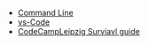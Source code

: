 - [Command Line](/codes/command-line)
- [vs-Code](/codes/visual-studio-code)
- [CodeCampLeipzig Surviavl guide](/codes/ccl-survival-guide)